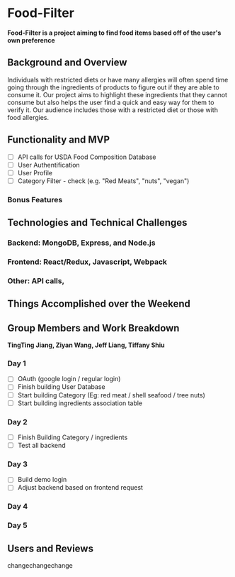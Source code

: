 # Food-Filter

**Food-Filter is a project aiming to find food items based off of the user's own preference**

## Background and Overview

Individuals with restricted diets or have many allergies will often spend time going through the ingredients of products to figure out if they are able to consume it. Our project aims to highlight these ingredients that they cannot consume but also helps the user find a quick and easy way for them to verify it. Our audience includes those with a restricted diet or those with food allergies.

## Functionality and MVP

* [ ] API calls for USDA Food Composition Database
* [ ] User Authentification
* [ ] User Profile
* [ ] Category Filter - check (e.g. "Red Meats", "nuts", "vegan")

### Bonus Features

## Technologies and Technical Challenges

### Backend: MongoDB, Express, and Node.js

### Frontend: React/Redux, Javascript, Webpack

### Other: API calls,

## Things Accomplished over the Weekend

## Group Members and Work Breakdown

**TingTing Jiang, Ziyan Wang, Jeff Liang, Tiffany Shiu**

### Day 1
-[ ] OAuth (google login / regular login)
-[ ] Finish building User Database
-[ ] Start building Category (Eg: red meat / shell seafood / tree nuts)
-[ ] Start building ingredients association table

### Day 2
-[ ] Finish Building Category / ingredients
-[ ] Test all backend

### Day 3
- [ ] Build demo login
- [ ] Adjust backend based on frontend request

### Day 4

### Day 5

## Users and Reviews

changechangechange
